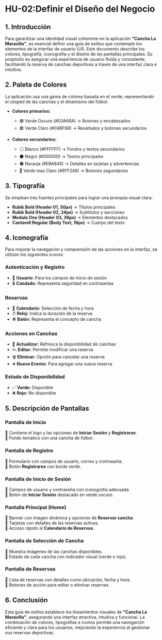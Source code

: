 # HU-02:Definir el Diseño del Negocio 

## 1. Introducción  
Para garantizar una identidad visual coherente en la aplicación **"Cancha La Maravilla"**, es esencial definir una guía de estilos que contemple los elementos de la interfaz de usuario (UI). Este documento describe los colores, tipografía, iconografía y el diseño de las pantallas principales. Su propósito es asegurar una experiencia de usuario fluida y consistente, facilitando la reserva de canchas deportivas a través de una interfaz clara e intuitiva.  

## 2. Paleta de Colores  
La aplicación usa una gama de colores basada en el verde, representando el césped de las canchas y el dinamismo del fútbol.  

- **Colores primarios:**  
  - 🟢 Verde Oscuro (#03A66A) → Botones y encabezados  
  - 🟩 Verde Claro (#04BF68) → Resaltados y botones secundarios  

- **Colores secundarios:**  
  - ⚪ Blanco (#FFFFFF) → Fondos y textos secundarios  
  - ⚫ Negro (#000000) → Textos principales  
  - 🟠 Naranja (#EBA845) → Detalles en tarjetas y advertencias  
  - 🍏 Verde mas Claro (#8FF249) → Botones segundarios

## 3. Tipografía  
Se emplean tres fuentes principales para lograr una jerarquía visual clara:  

- **Rubik Bold (Header 01, 30px)** → Títulos principales  
- **Rubik Bold (Header 02, 24px)** → Subtítulos y secciones  
- **Medula One (Header 03, 36px)** → Elementos destacados  
- **Cantarell Regular (Body Text, 16px)** → Cuerpo del texto  

## 4. Iconografía  
Para mejorar la navegación y comprensión de las acciones en la interfaz, se utilizan los siguientes iconos:  

### Autenticación y Registro  
- 👤 **Usuario:** Para los campos de inicio de sesión  
- 🔒 **Candado:** Representa seguridad en contraseñas  

### Reservas  
- 📅 **Calendario:** Selección de fecha y hora  
- ⏰ **Reloj:** Indica la duración de la reserva  
- ⚽ **Balón:** Representa el concepto de cancha  

### Acciones en Canchas  
- 🔄 **Actualizar:** Refresca la disponibilidad de canchas  
- ✏️ **Editar:** Permite modificar una reserva  
- 🗑️ **Eliminar:** Opción para cancelar una reserva  
- ➕ **Nuevo Evento:** Para agregar una nueva reserva  

### Estado de Disponibilidad  
- ✅ **Verde:** Disponible  
- ❌ **Rojo:** No disponible  

## 5. Descripción de Pantallas  

### Pantalla de Inicio  
📌 Contiene el logo y las opciones de **Iniciar Sesión** y **Registrarse**.  
📌 Fondo temático con una cancha de fútbol.  

### Pantalla de Registro  
📌 Formulario con campos de usuario, correo y contraseña.  
📌 Botón **Registrarse** con borde verde.  

### Pantalla de Inicio de Sesión  
📌 Campos de usuario y contraseña con iconografía adecuada.  
📌 Botón de **Iniciar Sesión** destacado en verde oscuro.  

### Pantalla Principal (Home)  
📌 Banner con imagen dinámica y opciones de **Reservar cancha**.  
📌 Tarjetas con detalles de las reservas activas.  
📌 Acceso rápido al **Calendario de Reservas**.  

### Pantalla de Selección de Cancha  
📌 Muestra imágenes de las canchas disponibles.  
📌 Estado de cada cancha con indicador visual (verde o rojo).  

### Pantalla de Reservas  
📌 Lista de reservas con detalles como ubicación, fecha y hora.  
📌 Botones de acción para editar o eliminar reservas.  

## 6. Conclusión  
Esta guía de estilos establece los lineamientos visuales de **"Cancha La Maravilla"**, asegurando una interfaz atractiva, intuitiva y funcional. La combinación de colores, tipografías e iconos permite una navegación eficiente y clara para los usuarios, mejorando la experiencia al gestionar sus reservas deportivas.  

